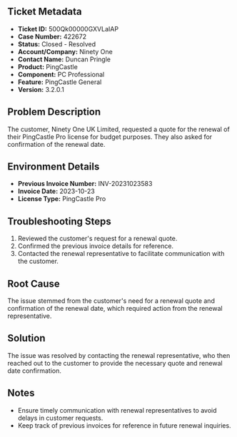 ## Ticket Metadata
- **Ticket ID:** 500Qk00000GXVLaIAP
- **Case Number:** 422672
- **Status:** Closed - Resolved
- **Account/Company:** Ninety One
- **Contact Name:** Duncan Pringle
- **Product:** PingCastle
- **Component:** PC Professional
- **Feature:** PingCastle General
- **Version:** 3.2.0.1

## Problem Description
The customer, Ninety One UK Limited, requested a quote for the renewal of their PingCastle Pro license for budget purposes. They also asked for confirmation of the renewal date.

## Environment Details
- **Previous Invoice Number:** INV-20231023583
- **Invoice Date:** 2023-10-23
- **License Type:** PingCastle Pro

## Troubleshooting Steps
1. Reviewed the customer's request for a renewal quote.
2. Confirmed the previous invoice details for reference.
3. Contacted the renewal representative to facilitate communication with the customer.

## Root Cause
The issue stemmed from the customer's need for a renewal quote and confirmation of the renewal date, which required action from the renewal representative.

## Solution
The issue was resolved by contacting the renewal representative, who then reached out to the customer to provide the necessary quote and renewal date confirmation.

## Notes
- Ensure timely communication with renewal representatives to avoid delays in customer requests.
- Keep track of previous invoices for reference in future renewal inquiries.
